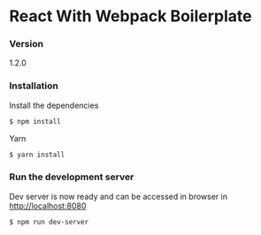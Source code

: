 # React With Webpack Boilerplate

### Version
1.2.0


### Installation

Install the dependencies 

```sh
$ npm install
```
Yarn
```sh
$ yarn install
```


### Run the development server
Dev server is now ready and can be accessed in browser in <http://localhost:8080>

```sh
$ npm run dev-server
```
